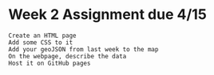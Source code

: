 # Week 2 Assignment due 4/15

    Create an HTML page
    Add some CSS to it
    Add your geoJSON from last week to the map
    On the webpage, describe the data
    Host it on GitHub pages
